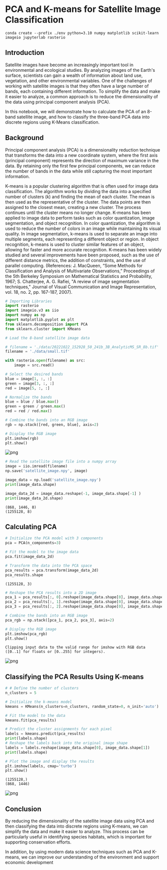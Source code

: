 # PCA and K-means for Satellite Image Classification

`conda create --prefix ./env python=3.10 numpy matplotlib scikit-learn imageio jupyterlab rasterio`

## Introduction

Satellite images have become an increasingly important tool in environmental and ecological studies. By analyzing images of the Earth's surface, scientists can gain a wealth of information about land use, vegetation, and other environmental variables. One of the challenges of working with satellite images is that they often have a large number of bands, each containing different information. To simplify the data and make it easier to analyze, a common approach is to reduce the dimensionality of the data using principal component analysis (PCA).

In this notebook, we will demonstrate how to calculate the PCA of an 8-band satellite image, and how to classify the three-band PCA data into discrete regions using K-Means classification.

## Background

Principal component analysis (PCA) is a dimensionality reduction technique that transforms the data into a new coordinate system, where the first axis (principal component) represents the direction of maximum variance in the data. By retaining only the first few principal components, we can reduce the number of bands in the data while still capturing the most important information.

K-means is a popular clustering algorithm that is often used for image data classification. The algorithm works by dividing the data into a specified number of clusters (k) and finding the mean of each cluster. The mean is then used as the representative of the cluster. The data points are then assigned to the closest mean, creating a new cluster. The process continues until the cluster means no longer change. K-means has been applied to image data to perform tasks such as color quantization, image segmentation, and object recognition. In color quantization, the algorithm is used to reduce the number of colors in an image while maintaining its visual quality. In image segmentation, k-means is used to separate an image into multiple segments, each representing a different object or region. In object recognition, k-means is used to cluster similar features of an object, allowing for faster and more accurate recognition. K-means has been widely studied and several improvements have been proposed, such as the use of different distance metrics, the addition of constraints, and the use of parallel computing. (References: J. MacQueen, “Some Methods for Classification and Analysis of Multivariate Observations,” Proceedings of the 5th Berkeley Symposium on Mathematical Statistics and Probability, 1967; S. Chatterjee, A. G. Rafiei, "A review of image segmentation techniques," Journal of Visual Communication and Image Representation, vol. 18, no. 2, pp. 167-187, 2007).

```python
# Importing Libraries
import rasterio
import imageio.v3 as iio
import numpy as np
import matplotlib.pyplot as plt
from sklearn.decomposition import PCA
from sklearn.cluster import KMeans
```

```python
# Load the 8-band satellite image data

# filename = './data/20221022_152928_50_241b_3B_AnalyticMS_SR_8b.tif'
filename = './data/small.tif'

with rasterio.open(filename) as src:
    image = src.read()

# Select the desired bands
blue = image[1, :, :]
green = image[3, :, :]
red = image[5, :, :]

# Normalize the bands
blue = blue / blue.max()
green = green / green.max()
red = red / red.max()

# Combine the bands into an RGB image
rgb = np.stack([red, green, blue], axis=2)

# Display the RGB image
plt.imshow(rgb)
plt.show()
```

![png](classification_files/classification_2_0.png)

```python
# Read the satellite image file into a numpy array
image = iio.imread(filename)
np.save('satellite_image.npy', image)

image_data = np.load('satellite_image.npy')
print(image_data.shape)

image_data_2d = image_data.reshape(-1, image_data.shape[-1] )
print(image_data_2d.shape)

```

    (868, 1446, 8)
    (1255128, 8)

## Calculating PCA

```python
# Initialize the PCA model with 3 components
pca = PCA(n_components=3)

# Fit the model to the image data
pca.fit(image_data_2d)

# Transform the data into the PCA space
pca_results = pca.transform(image_data_2d)
pca_results.shape
```

    (1255128, 3)

```python
# Reshape the PCA results into a 2D image
pca_1 = pca_results[:, 0].reshape(image_data.shape[0], image_data.shape[1] )
pca_2 = pca_results[:, 1].reshape(image_data.shape[0], image_data.shape[1] )
pca_3 = pca_results[:, 2].reshape(image_data.shape[0], image_data.shape[1] )

# Combine the bands into an RGB image
pca_rgb = np.stack([pca_1, pca_2, pca_3], axis=2)

# Display the RGB image
plt.imshow(pca_rgb)
plt.show()
```

    Clipping input data to the valid range for imshow with RGB data ([0..1] for floats or [0..255] for integers).

![png](classification_files/classification_6_1.png)

## Classifying the PCA Results Using K-means

```python
# # Define the number of clusters
n_clusters = 5

# Initialize the k-means model
kmeans = KMeans(n_clusters=n_clusters, random_state=0, n_init='auto')

# Fit the model to the data
kmeans.fit(pca_results)

# Predict the cluster assignments for each pixel
labels = kmeans.predict(pca_results)
print(labels.shape)
# Reshape the labels back into the original image shape
labels = labels.reshape(image_data.shape[0], image_data.shape[1])
print(labels.shape)

# Plot the image and display the results
plt.imshow(labels, cmap='turbo')
plt.show()
```

    (1255128,)
    (868, 1446)

![png](classification_files/classification_8_1.png)

## Conclusion

By reducing the dimensionality of the satellite image data using PCA and then classifying the data into discrete regions using K-means, we can simplify the data and make it easier to analyze. This process can be particularly useful in identifying species habitats, which is important for supporting conservation efforts.

In addition, by using modern data science techniques such as PCA and K-means, we can improve our understanding of the environment and support economic development
